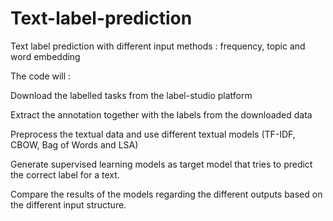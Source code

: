 # Text-label-prediction
Text label prediction with different input methods : frequency, topic and word embedding 

The code will :

Download the labelled tasks from the label-studio platform 

Extract the annotation together with the labels from the downloaded data

Preprocess the textual data and use different textual models (TF-IDF, CBOW, Bag of Words and LSA) 

Generate supervised learning models as target model that tries to predict the correct label for a text.

Compare the results of the models regarding the different outputs based on the different input structure.
